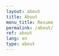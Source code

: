```yaml
---
layout: about
title: About
menu_title: Resume
permalink: /about/
ref: about
lang: en
type: about
---
```

